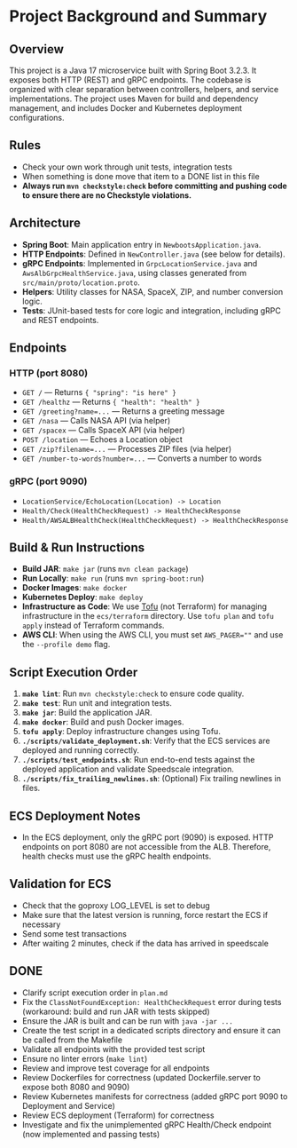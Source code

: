 # Project Background and Summary

## Overview
This project is a Java 17 microservice built with Spring Boot 3.2.3. It exposes both HTTP (REST) and gRPC endpoints. The codebase is organized with clear separation between controllers, helpers, and service implementations. The project uses Maven for build and dependency management, and includes Docker and Kubernetes deployment configurations.

## Rules
* Check your own work through unit tests, integration tests
* When something is done move that item to a DONE list in this file
* **Always run `mvn checkstyle:check` before committing and pushing code to ensure there are no Checkstyle violations.**


## Architecture
- **Spring Boot**: Main application entry in `NewbootsApplication.java`.
- **HTTP Endpoints**: Defined in `NewController.java` (see below for details).
- **gRPC Endpoints**: Implemented in `GrpcLocationService.java` and `AwsAlbGrpcHealthService.java`, using classes generated from `src/main/proto/location.proto`.
- **Helpers**: Utility classes for NASA, SpaceX, ZIP, and number conversion logic.
- **Tests**: JUnit-based tests for core logic and integration, including gRPC and REST endpoints.

## Endpoints
### HTTP (port 8080)
- `GET /` — Returns `{ "spring": "is here" }`
- `GET /healthz` — Returns `{ "health": "health" }`
- `GET /greeting?name=...` — Returns a greeting message
- `GET /nasa` — Calls NASA API (via helper)
- `GET /spacex` — Calls SpaceX API (via helper)
- `POST /location` — Echoes a Location object
- `GET /zip?filename=...` — Processes ZIP files (via helper)
- `GET /number-to-words?number=...` — Converts a number to words

### gRPC (port 9090)
- `LocationService/EchoLocation(Location) -> Location`
- `Health/Check(HealthCheckRequest) -> HealthCheckResponse`
- `Health/AWSALBHealthCheck(HealthCheckRequest) -> HealthCheckResponse`

## Build & Run Instructions
- **Build JAR**: `make jar` (runs `mvn clean package`)
- **Run Locally**: `make run` (runs `mvn spring-boot:run`)
- **Docker Images**: `make docker`
- **Kubernetes Deploy**: `make deploy`
- **Infrastructure as Code**: We use [Tofu](https://opentofu.org/) (not Terraform) for managing infrastructure in the `ecs/terraform` directory. Use `tofu plan` and `tofu apply` instead of Terraform commands.
- **AWS CLI**: When using the AWS CLI, you must set `AWS_PAGER=""` and use the `--profile demo` flag.

## Script Execution Order
1. **`make lint`**: Run `mvn checkstyle:check` to ensure code quality.
2. **`make test`**: Run unit and integration tests.
3. **`make jar`**: Build the application JAR.
4. **`make docker`**: Build and push Docker images.
5. **`tofu apply`**: Deploy infrastructure changes using Tofu.
6. **`./scripts/validate_deployment.sh`**: Verify that the ECS services are deployed and running correctly.
7. **`./scripts/test_endpoints.sh`**: Run end-to-end tests against the deployed application and validate Speedscale integration.
8. **`./scripts/fix_trailing_newlines.sh`**: (Optional) Fix trailing newlines in files.

## ECS Deployment Notes
* In the ECS deployment, only the gRPC port (9090) is exposed. HTTP endpoints on port 8080 are not accessible from the ALB. Therefore, health checks must use the gRPC health endpoints.

## Validation for ECS
* Check that the goproxy LOG_LEVEL is set to debug
* Make sure that the latest version is running, force restart the ECS if necessary
* Send some test transactions
* After waiting 2 minutes, check if the data has arrived in speedscale

## DONE
* Clarify script execution order in `plan.md`
* Fix the `ClassNotFoundException: HealthCheckRequest` error during tests (workaround: build and run JAR with tests skipped)
* Ensure the JAR is built and can be run with `java -jar ...`
* Create the test script in a dedicated scripts directory and ensure it can be called from the Makefile
* Validate all endpoints with the provided test script
* Ensure no linter errors (`make lint`)
* Review and improve test coverage for all endpoints
* Review Dockerfiles for correctness (updated Dockerfile.server to expose both 8080 and 9090)
* Review Kubernetes manifests for correctness (added gRPC port 9090 to Deployment and Service)
* Review ECS deployment (Terraform) for correctness
* Investigate and fix the unimplemented gRPC Health/Check endpoint (now implemented and passing tests)
